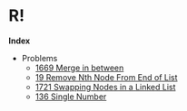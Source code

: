 # R!

**Index**

- Problems
  - [1669 Merge in between](go/linked_list/leetcode_1669_merge_in_between.go) 
  - [19 Remove Nth Node From End of List](go/linked_list/19_remove_nth_element_from_the_last.go) 
  - [1721 Swapping Nodes in a Linked List](go/linked_list/1721_swaping_nodes.go) 
  - [136 Single Number](rust/src/leetcode/single_number.rs)
